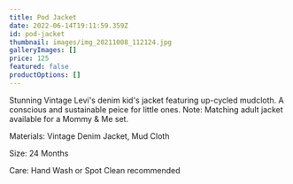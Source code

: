 ```yaml
---
title: Pod Jacket
date: 2022-06-14T19:11:59.359Z
id: pod-jacket
thumbnail: images/img_20211008_112124.jpg
galleryImages: []
price: 125
featured: false
productOptions: []
---
```

Stunning Vintage Levi's denim kid's jacket featuring up-cycled mudcloth. A conscious and sustainable peice for little ones. Note: Matching adult jacket available for a Mommy & Me set. 

Materials: Vintage Denim Jacket, Mud Cloth

Size: 24 Months

Care: Hand Wash or Spot Clean recommended